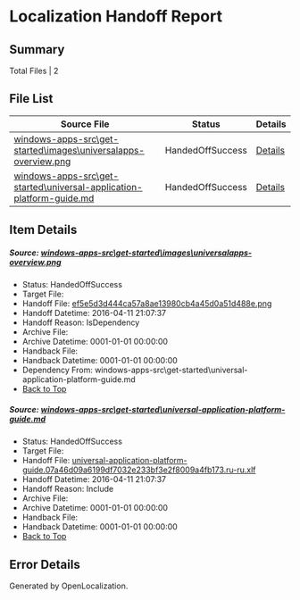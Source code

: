 # <a name='report-top'></a> Localization Handoff Report

## Summary
 Total Files | 2

## File List
 Source File | Status | Details 
 ----------- | ------ | ------- 
 [windows-apps-src\get-started\images\universalapps-overview.png](https://github.com/Microsoft/windows-apps/blob/73cda4f697120f9851344680d1a18910ca3a33f3/windows-apps-src/get-started/images/universalapps-overview.png) | HandedOffSuccess | [Details](#ef5e5d3d444ca57a8ae13980cb4a45d0a51d488e2376)
 [windows-apps-src\get-started\universal-application-platform-guide.md](https://github.com/Microsoft/windows-apps/blob/73cda4f697120f9851344680d1a18910ca3a33f3/windows-apps-src/get-started/universal-application-platform-guide.md) | HandedOffSuccess | [Details](#67b2137f8ffeffc6428047583736dbf9e82307662532)

## Item Details
##### <a name='ef5e5d3d444ca57a8ae13980cb4a45d0a51d488e2376'></a> Source: [windows-apps-src\get-started\images\universalapps-overview.png](https://github.com/Microsoft/windows-apps/blob/73cda4f697120f9851344680d1a18910ca3a33f3/windows-apps-src/get-started/images/universalapps-overview.png)
* Status: HandedOffSuccess
* Target File: 
* Handoff File: [ef5e5d3d444ca57a8ae13980cb4a45d0a51d488e.png](https://github.com/Microsoft/WDG.handoff/blob/7e48eff106fae4a28351ca41c463e62e0acaab96/ol-handoff/Microsoft/windows-apps.ru-ru/master/ef5e5d3d444ca57a8ae13980cb4a45d0a51d488e.png)
* Handoff Datetime: 2016-04-11 21:07:37
* Handoff Reason: IsDependency
* Archive File: 
* Archive Datetime: 0001-01-01 00:00:00
* Handback File: 
* Handback Datetime: 0001-01-01 00:00:00
* Dependency From: windows-apps-src\get-started\universal-application-platform-guide.md
* [Back to Top](#report-top)

##### <a name='67b2137f8ffeffc6428047583736dbf9e82307662532'></a> Source: [windows-apps-src\get-started\universal-application-platform-guide.md](https://github.com/Microsoft/windows-apps/blob/73cda4f697120f9851344680d1a18910ca3a33f3/windows-apps-src/get-started/universal-application-platform-guide.md)
* Status: HandedOffSuccess
* Target File: 
* Handoff File: [universal-application-platform-guide.07a46d09a6199df7032e233bf3e2f8009a4fb173.ru-ru.xlf](https://github.com/Microsoft/WDG.handoff/blob/7e48eff106fae4a28351ca41c463e62e0acaab96/ol-handoff/Microsoft/windows-apps.ru-ru/master/universal-application-platform-guide.07a46d09a6199df7032e233bf3e2f8009a4fb173.ru-ru.xlf)
* Handoff Datetime: 2016-04-11 21:07:37
* Handoff Reason: Include
* Archive File: 
* Archive Datetime: 0001-01-01 00:00:00
* Handback File: 
* Handback Datetime: 0001-01-01 00:00:00
* [Back to Top](#report-top)


## Error Details

Generated by OpenLocalization.
